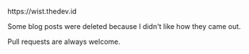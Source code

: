 <p>https://wist.thedev.id</p>
<p>Some blog posts were deleted because I didn't like how they came out.</p>
<p>Pull requests are always welcome.</p>
